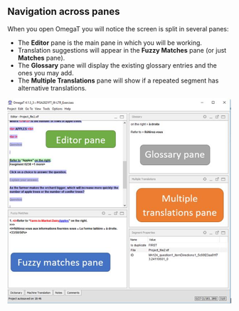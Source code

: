 ## Navigation across panes

When you open OmegaT you will notice the screen is split in several panes:

  * The **Editor** pane is the main pane in which you will be working.
  * Translation suggestions will appear in the **Fuzzy Matches** pane (or just **Matches** pane).
  * The **Glossary** pane will display the existing glossary entries and the ones you may add.
  * The **Multiple Translations**  pane will show if a repeated segment has alternative translations.

  ![](../_assets/img/05_omegat_panes.jpg)